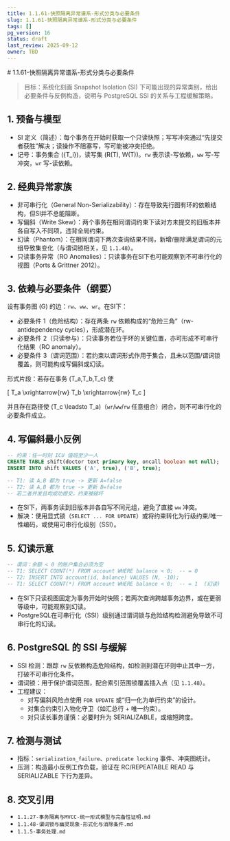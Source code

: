 ```yaml
---
title: 1.1.61-快照隔离异常谱系-形式分类与必要条件
slug: 1.1.61-快照隔离异常谱系-形式分类与必要条件
tags: []
pg_version: 16
status: draft
last_review: 2025-09-12
owner: TBD
---
```


﻿# 1.1.61-快照隔离异常谱系-形式分类与必要条件

> 目标：系统化刻画 Snapshot Isolation (SI) 下可能出现的异常类别，给出必要条件与反例构造，说明与 PostgreSQL SSI 的关系与工程缓解策略。

## 1. 预备与模型

- SI 定义（简述）：每个事务在开始时获取一个只读快照；写写冲突通过“先提交者获胜”解决；读操作不阻塞写，写可能被冲突拒绝。
- 记号：事务集合 \(\{T_i\}\)，读写集 \(R(T), W(T)\)。`rw` 表示读-写依赖，`ww` 写-写冲突，`wr` 写-读依赖。

## 2. 经典异常家族

- 非可串行化（General Non-Serializability）：存在导致先行图有环的依赖结构，但SI并不总能阻断。
- 写偏斜（Write Skew）：两个事务在相同谓词约束下读对方未提交的旧版本并各自写入不同项，违背全局约束。
- 幻读（Phantom）：在相同谓词下两次查询结果不同，新增/删除满足谓词的元组导致集变化（与谓词锁相关，见 `1.1.48`）。
- 只读事务异常（RO Anomalies）：只读事务在SI下也可能观察到不可串行化的视图（Ports & Grittner 2012）。

## 3. 依赖与必要条件（纲要）

设有事务图 \(G\) 的边：`rw`、`ww`、`wr`。在SI下：

- 必要条件 1（危险结构）：存在两条 `rw` 依赖构成的“危险三角”（rw-antidependency cycles），形成潜在环。
- 必要条件 2（只读参与）：只读事务若位于环的关键位置，亦可形成不可串行化结果（RO anomaly）。
- 必要条件 3（谓词范围）：若约束以谓词形式作用于集合，且未以范围/谓词锁覆盖，则可能构成写偏斜或幻读。

形式片段：若存在事务 \(T_a,T_b,T_c\) 使

\[ T_a \xrightarrow{rw} T_b \xrightarrow{rw} T_c \]

并且存在路径使 \(T_c \leadsto T_a\)（`wr`/`ww`/`rw` 任意组合）闭合，则不可串行化的必要条件成立。

## 4. 写偏斜最小反例

```sql
-- 约束：任一时刻 ICU 值班至少一人
CREATE TABLE shift(doctor text primary key, oncall boolean not null);
INSERT INTO shift VALUES ('A', true), ('B', true);

-- T1: 读 A,B 都为 true -> 更新 A=false
-- T2: 读 A,B 都为 true -> 更新 B=false
-- 若二者并发且均成功提交，约束被破坏
```

- 在SI下，两事务读到旧版本并各自写不同元组，避免了直接 `ww` 冲突。
- 解决：使用显式锁（`SELECT ... FOR UPDATE`）或将约束转化为行级约束/唯一性编码，或使用可串行化级别（SSI）。

## 5. 幻读示意

```sql
-- 谓词：余额 < 0 的账户集合必须为空
-- T1: SELECT COUNT(*) FROM account WHERE balance < 0;  -- = 0
-- T2: INSERT INTO account(id, balance) VALUES (N, -10);
-- T1: SELECT COUNT(*) FROM account WHERE balance < 0;  -- = 1  (幻读)
```

- 在SI下只读视图固定为事务开始时快照；若两次查询跨越事务边界，或在更弱等级中，可能观察到幻读。
- PostgreSQL在可串行化（SSI）级别通过谓词锁与危险结构检测避免导致不可串行化的幻读。

## 6. PostgreSQL 的 SSI 与缓解

- SSI 检测：跟踪 `rw` 反依赖构造危险结构，如检测到潜在环则中止其中一方，打破不可串行化条件。
- 谓词锁：用于保护谓词范围，配合索引范围锁覆盖插入点（见 `1.1.48`）。
- 工程建议：
  - 对写偏斜风险点使用 `FOR UPDATE` 或“归一化为单行约束”的设计。
  - 对集合约束引入物化守卫（如汇总行 + 唯一约束）。
  - 对只读长事务谨慎：必要时升为 SERIALIZABLE，或缩短跨度。

## 7. 检测与测试

- 指标：`serialization_failure`、`predicate locking` 事件、冲突图统计。
- 压测：构造最小反例工作负载，验证在 RC/REPEATABLE READ 与 SERIALIZABLE 下行为差异。

## 8. 交叉引用

- `1.1.27-事务隔离与MVCC-统一形式模型与完备性证明.md`
- `1.1.48-谓词锁与幽灵现象-形式化与消除条件.md`
- `1.1.5-事务处理.md`
